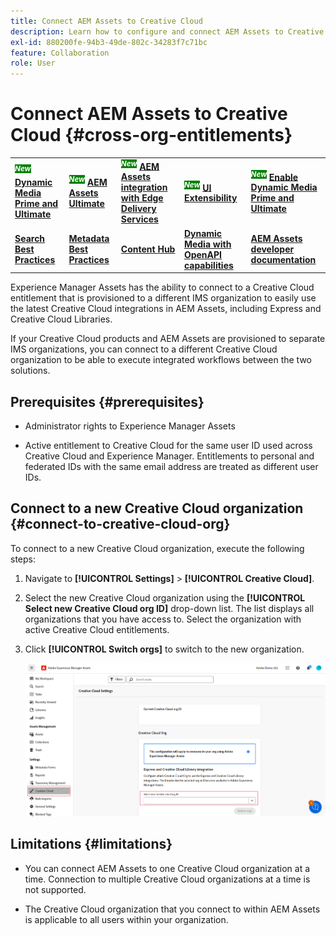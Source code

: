 ```yaml
---
title: Connect AEM Assets to Creative Cloud
description: Learn how to configure and connect AEM Assets to Creative Cloud. Connect to a Creative Cloud entitlement that is provisioned to a different IMS organization to easily use the latest Creative Cloud integrations in AEM Assets, including Express and Creative Cloud Libraries.
exl-id: 880200fe-94b3-49de-802c-34283f7c71bc
feature: Collaboration
role: User
---
```

# Connect AEM Assets to Creative Cloud  {#cross-org-entitlements}

<table>
    <tr>
        <td>
            <sup style= "background-color:#008000; color:#FFFFFF; font-weight:bold"><i>New</i></sup> <a href="/help/assets/dynamic-media/dm-prime-ultimate.md"><b>Dynamic Media Prime and Ultimate</b></a>
        </td>
        <td>
            <sup style= "background-color:#008000; color:#FFFFFF; font-weight:bold"><i>New</i></sup> <a href="/help/assets/assets-ultimate-overview.md"><b>AEM Assets Ultimate</b></a>
        </td>
        <td>
            <sup style= "background-color:#008000; color:#FFFFFF; font-weight:bold"><i>New</i></sup> <a href="/help/assets/integrate-aem-assets-edge-delivery-services.md"><b>AEM Assets integration with Edge Delivery Services</b></a>
        </td>
        <td>
            <sup style= "background-color:#008000; color:#FFFFFF; font-weight:bold"><i>New</i></sup> <a href="/help/assets/aem-assets-view-ui-extensibility.md"><b>UI Extensibility</b></a>
        </td>
          <td>
            <sup style= "background-color:#008000; color:#FFFFFF; font-weight:bold"><i>New</i></sup> <a href="/help/assets/dynamic-media/enable-dynamic-media-prime-and-ultimate.md"><b>Enable Dynamic Media Prime and Ultimate</b></a>
        </td>
    </tr>
    <tr>
        <td>
            <a href="/help/assets/search-best-practices.md"><b>Search Best Practices</b></a>
        </td>
        <td>
            <a href="/help/assets/metadata-best-practices.md"><b>Metadata Best Practices</b></a>
        </td>
        <td>
            <a href="/help/assets/product-overview.md"><b>Content Hub</b></a>
        </td>
        <td>
            <a href="/help/assets/dynamic-media-open-apis-overview.md"><b>Dynamic Media with OpenAPI capabilities</b></a>
        </td>
        <td>
            <a href="https://developer.adobe.com/experience-cloud/experience-manager-apis/"><b>AEM Assets developer documentation</b></a>
        </td>
    </tr>
</table>

Experience Manager Assets has the ability to connect to a Creative Cloud entitlement that is provisioned to a different IMS organization to easily use the latest Creative Cloud integrations in AEM Assets, including Express and Creative Cloud Libraries.

If your Creative Cloud products and AEM Assets are provisioned to separate IMS organizations, you can connect to a different Creative Cloud organization to be able to execute integrated workflows between the two solutions.

## Prerequisites {#prerequisites}

* Administrator rights to Experience Manager Assets

* Active entitlement to Creative Cloud for the same user ID used across Creative Cloud and Experience Manager. Entitlements to personal and federated IDs with the same email address are treated as different user IDs.

## Connect to a new Creative Cloud organization {#connect-to-creative-cloud-org}

To connect to a new Creative Cloud organization, execute the following steps:

1. Navigate to **[!UICONTROL Settings]** > **[!UICONTROL Creative Cloud]**.

1. Select the new Creative Cloud organization using the **[!UICONTROL Select new Creative Cloud org ID]** drop-down list. The list displays all organizations that you have access to. Select the organization with active Creative Cloud entitlements.

1. Click **[!UICONTROL Switch orgs]** to switch to the new organization.

   ![Cross Org Entitlements](assets/cross-org-entitlements.png)

## Limitations {#limitations}

* You can connect AEM Assets to one Creative Cloud organization at a time. Connection to multiple Creative Cloud organizations at a time is not supported.

* The Creative Cloud organization that you connect to within AEM Assets is applicable to all users within your organization.
